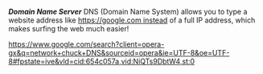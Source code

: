 ***Domain Name Server***
DNS (Domain Name System) allows you to type a website address like https://google.com instead of a full IP address, which makes surfing the web much easier!

https://www.google.com/search?client=opera-gx&q=network+chuck+DNS&sourceid=opera&ie=UTF-8&oe=UTF-8#fpstate=ive&vld=cid:654c057a,vid:NiQTs9DbtW4,st:0